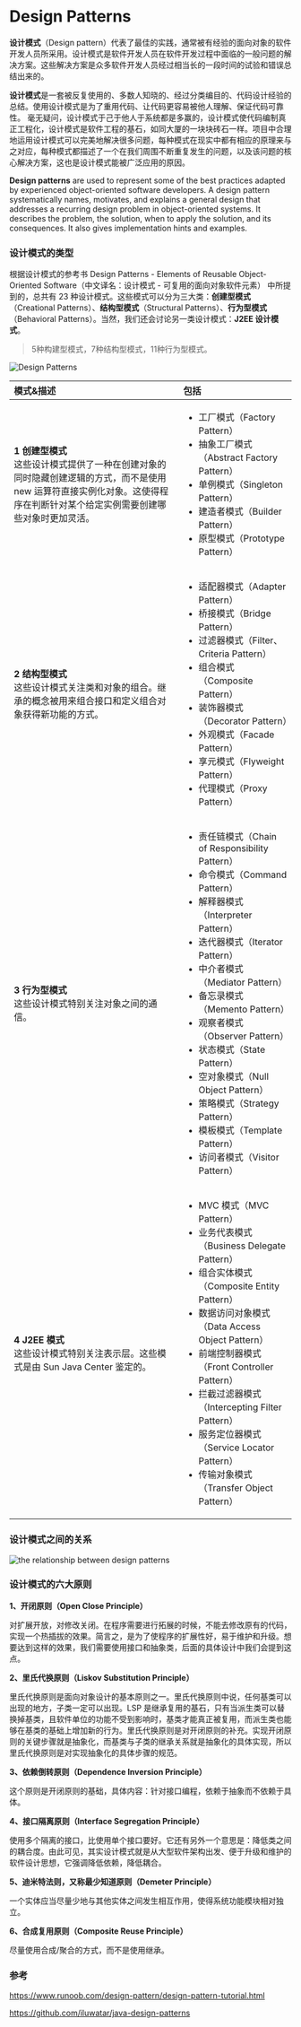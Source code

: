 # Design Patterns

**设计模式**（Design pattern）代表了最佳的实践，通常被有经验的面向对象的软件开发人员所采用。设计模式是软件开发人员在软件开发过程中面临的一般问题的解决方案。这些解决方案是众多软件开发人员经过相当长的一段时间的试验和错误总结出来的。

**设计模式**是一套被反复使用的、多数人知晓的、经过分类编目的、代码设计经验的总结。使用设计模式是为了重用代码、让代码更容易被他人理解、保证代码可靠性。 毫无疑问，设计模式于己于他人于系统都是多赢的，设计模式使代码编制真正工程化，设计模式是软件工程的基石，如同大厦的一块块砖石一样。项目中合理地运用设计模式可以完美地解决很多问题，每种模式在现实中都有相应的原理来与之对应，每种模式都描述了一个在我们周围不断重复发生的问题，以及该问题的核心解决方案，这也是设计模式能被广泛应用的原因。

**Design patterns** are used to represent some of the best practices adapted by experienced object-oriented software developers. A design pattern systematically names, motivates, and explains a general design that addresses a recurring design problem in object-oriented systems. It describes the problem, the solution, when to apply the solution, and its consequences. It also gives implementation hints and examples.

### 设计模式的类型

根据设计模式的参考书 Design Patterns - Elements of Reusable Object-Oriented Software（中文译名：设计模式 - 可复用的面向对象软件元素） 中所提到的，总共有 23 种设计模式。这些模式可以分为三大类：**创建型模式**（Creational Patterns）、**结构型模式**（Structural Patterns）、**行为型模式**（Behavioral Patterns）。当然，我们还会讨论另一类设计模式：**J2EE 设计模式**。

> 5种构建型模式，7种结构型模式，11种行为型模式。

![Design Patterns](./Design-Patterns.png)

模式&描述|包括
:--|:--
**1 创建型模式**<br>这些设计模式提供了一种在创建对象的同时隐藏创建逻辑的方式，而不是使用 new 运算符直接实例化对象。这使得程序在判断针对某个给定实例需要创建哪些对象时更加灵活。|<ul><li>工厂模式（Factory Pattern）</li><li>抽象工厂模式（Abstract Factory Pattern）</li><li>单例模式（Singleton Pattern）</li><li>建造者模式（Builder Pattern）</li><li>原型模式（Prototype Pattern）</li></ul>
**2 结构型模式**<br>这些设计模式关注类和对象的组合。继承的概念被用来组合接口和定义组合对象获得新功能的方式。|<ul><li>适配器模式（Adapter Pattern）</li><li>桥接模式（Bridge Pattern）</li><li>过滤器模式（Filter、Criteria Pattern）</li><li>组合模式（Composite Pattern）</li><li>装饰器模式（Decorator Pattern）</li><li>外观模式（Facade Pattern）</li><li>享元模式（Flyweight Pattern）</li><li>代理模式（Proxy Pattern）</li></ul>
**3 行为型模式**<br>这些设计模式特别关注对象之间的通信。|<ul><li>责任链模式（Chain of Responsibility Pattern）</li><li>命令模式（Command Pattern）</li><li>解释器模式（Interpreter Pattern）</li><li>迭代器模式（Iterator Pattern）</li><li>中介者模式（Mediator Pattern）</li><li>备忘录模式（Memento Pattern）</li><li>观察者模式（Observer Pattern）</li><li>状态模式（State Pattern）</li><li>空对象模式（Null Object Pattern）</li><li>策略模式（Strategy Pattern）</li><li>模板模式（Template Pattern）</li><li>访问者模式（Visitor Pattern）</li></ul>
**4 J2EE 模式**<br>这些设计模式特别关注表示层。这些模式是由 Sun Java Center 鉴定的。|<ul><li>MVC 模式（MVC Pattern）</li><li>业务代表模式（Business Delegate Pattern）</li><li>组合实体模式（Composite Entity Pattern）</li><li>数据访问对象模式（Data Access Object Pattern）</li><li>前端控制器模式（Front Controller Pattern）</li><li>拦截过滤器模式（Intercepting Filter Pattern）</li><li>服务定位器模式（Service Locator Pattern）</li><li>传输对象模式（Transfer Object Pattern）</li></ul>

### 设计模式之间的关系

![the relationship between design patterns](./Composite.png)

### 设计模式的六大原则

**1、开闭原则（Open Close Principle）**

对扩展开放，对修改关闭。在程序需要进行拓展的时候，不能去修改原有的代码，实现一个热插拔的效果。简言之，是为了使程序的扩展性好，易于维护和升级。想要达到这样的效果，我们需要使用接口和抽象类，后面的具体设计中我们会提到这点。

**2、里氏代换原则（Liskov Substitution Principle）**

里氏代换原则是面向对象设计的基本原则之一。里氏代换原则中说，任何基类可以出现的地方，子类一定可以出现。LSP 是继承复用的基石，只有当派生类可以替换掉基类，且软件单位的功能不受到影响时，基类才能真正被复用，而派生类也能够在基类的基础上增加新的行为。里氏代换原则是对开闭原则的补充。实现开闭原则的关键步骤就是抽象化，而基类与子类的继承关系就是抽象化的具体实现，所以里氏代换原则是对实现抽象化的具体步骤的规范。

**3、依赖倒转原则（Dependence Inversion Principle）**

这个原则是开闭原则的基础，具体内容：针对接口编程，依赖于抽象而不依赖于具体。

**4、接口隔离原则（Interface Segregation Principle）**

使用多个隔离的接口，比使用单个接口要好。它还有另外一个意思是：降低类之间的耦合度。由此可见，其实设计模式就是从大型软件架构出发、便于升级和维护的软件设计思想，它强调降低依赖，降低耦合。

**5、迪米特法则，又称最少知道原则（Demeter Principle）**

一个实体应当尽量少地与其他实体之间发生相互作用，使得系统功能模块相对独立。

**6、合成复用原则（Composite Reuse Principle）**

尽量使用合成/聚合的方式，而不是使用继承。

### 参考

https://www.runoob.com/design-pattern/design-pattern-tutorial.html

https://github.com/iluwatar/java-design-patterns
